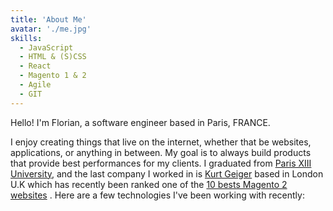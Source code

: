 ```yaml
---
title: 'About Me'
avatar: './me.jpg'
skills:
  - JavaScript
  - HTML & (S)CSS
  - React
  - Magento 1 & 2
  - Agile
  - GIT
---
```


Hello! I'm Florian, a software engineer based in Paris, FRANCE.

I enjoy creating things that live on the internet, whether that be websites, applications, or anything in between. My goal is to always build products that provide best performances for my clients.
I graduated from [Paris XIII University](https://www.univ-paris13.fr/), and the last company I worked in is [Kurt Geiger](https://www.kurtgeiger.com/) based in London U.K which has recently been ranked one of the [10 bests Magento 2 websites](https://www.simicart.com/blog/10-best-magento-2-websites/) .
Here are a few technologies I've been working with recently:
